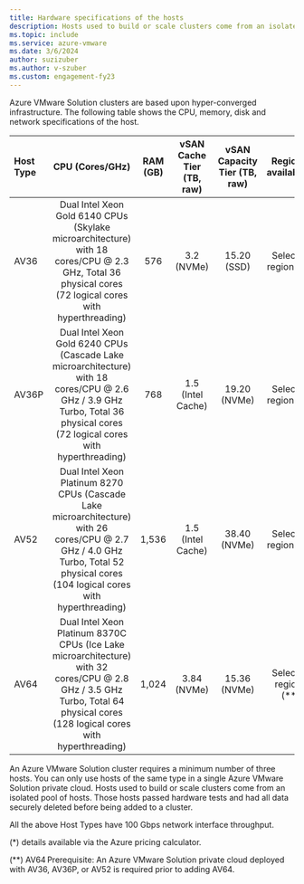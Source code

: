 ```yaml
---
title: Hardware specifications of the hosts
description: Hosts used to build or scale clusters come from an isolated pool of hosts.
ms.topic: include
ms.service: azure-vmware
ms.date: 3/6/2024
author: suzizuber
ms.author: v-szuber
ms.custom: engagement-fy23
---
```


<!-- Used in plan-private-cloud-deployment.md and concepts-private-cloud-clusters.md -->

Azure VMware Solution clusters are based upon hyper-converged infrastructure. The following table shows the CPU, memory, disk and network specifications of the host.

| Host Type | CPU (Cores/GHz)   | RAM (GB)  | vSAN Cache Tier (TB, raw)  | vSAN Capacity Tier (TB, raw)  | Regional availability |
| :---      | :---: | :---:     | :---:                      | :---:                                        | :---:                 |
| AV36      | Dual Intel Xeon Gold 6140 CPUs (Skylake microarchitecture) with 18 cores/CPU @ 2.3 GHz, Total 36 physical cores (72 logical cores with hyperthreading) |  576  | 3.2 (NVMe)               | 15.20 (SSD)  | Selected regions (*) |
| AV36P     |  Dual Intel Xeon Gold 6240 CPUs (Cascade Lake microarchitecture) with 18 cores/CPU @ 2.6 GHz / 3.9 GHz Turbo, Total 36 physical cores (72 logical cores with hyperthreading) |  768  | 1.5 (Intel Cache) | 19.20 (NVMe) | Selected regions (*) |
| AV52      | Dual Intel Xeon Platinum 8270 CPUs (Cascade Lake microarchitecture) with 26 cores/CPU @ 2.7 GHz / 4.0 GHz Turbo, Total 52 physical cores (104 logical cores with hyperthreading) | 1,536  | 1.5 (Intel Cache) | 38.40 (NVMe) | Selected regions (*) |
| AV64      | Dual Intel Xeon Platinum 8370C CPUs (Ice Lake microarchitecture) with 32 cores/CPU @ 2.8 GHz / 3.5 GHz Turbo, Total 64 physical cores (128 logical cores with hyperthreading) |  1,024  | 3.84 (NVMe) | 15.36 (NVMe) | Selected regions (**) |

An Azure VMware Solution cluster requires a minimum number of three hosts. You can only use hosts of the same type in a single Azure VMware Solution private cloud. Hosts used to build or scale clusters come from an isolated pool of hosts. Those hosts passed hardware tests and had all data securely deleted before being added to a cluster.

All the above Host Types have 100 Gbps network interface throughput.

(*) details available via the Azure pricing calculator.

(**) AV64 Prerequisite: An Azure VMware Solution private cloud deployed with AV36, AV36P, or AV52 is required prior to adding AV64.
